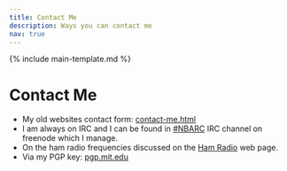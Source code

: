 ```yaml
---
title: Contact Me
description: Ways you can contact me
nav: true
---
```


{% include main-template.md %}

# Contact Me

* My old websites contact form: [contact-me.html](http://m3pgs.weebly.com/contact-me.html)
* I am always on IRC and I can be found in [#NBARC](http://nbarc.weebly.com/irc.html) IRC channel on freenode which I manage.
* On the ham radio frequencies discussed on the [Ham Radio](https://2e0pgs.github.io/hamradio.html) web page.
* Via my PGP key: [pgp.mit.edu](https://pgp.mit.edu/pks/lookup?op=get&search=0x085248F9DA7395E4)
